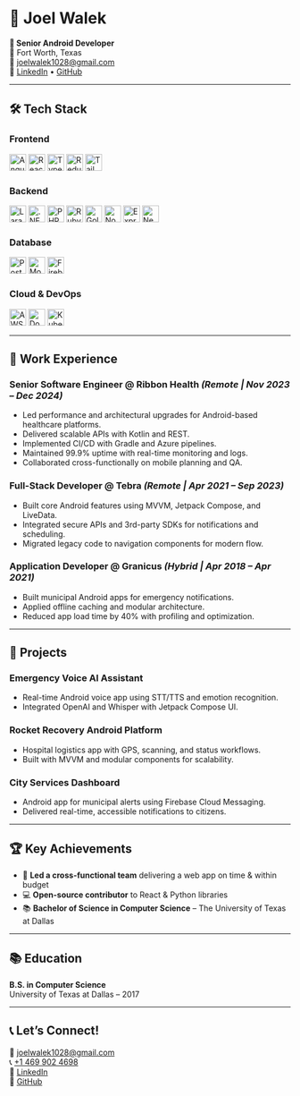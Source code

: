# 📌 Joel Walek  
**🚀 Senior Android Developer**  
📍 Fort Worth, Texas  
📧 [joelwalek1028@gmail.com](mailto:joelwalek1028@gmail.com)  
🔗 [LinkedIn](https://linkedin.com/in/joelmatwalek) • [GitHub](https://github.com/m-joel)

---

## 🛠 Tech Stack  

### **Frontend**  
<img src="https://img.shields.io/badge/Angular-%23DD0031.svg?logo=angular&logoColor=white" alt="Angular" style="height:30px;"/>   <img src="https://img.shields.io/badge/-React-61DAFB?logo=react&logoColor=white" alt="React" style="height:30px;"/>   <img src="https://img.shields.io/badge/-TypeScript-3178C6?logo=typescript&logoColor=white" alt="TypeScript" style="height:30px;"/>   <img src="https://img.shields.io/badge/-Redux-764ABC?logo=redux&logoColor=white" alt="Redux" style="height:30px;"/>   <img src="https://img.shields.io/badge/-TailwindCSS-06B6D4?logo=tailwindcss&logoColor=white" alt="TailwindCSS" style="height:30px;"/>

### **Backend**  
<img src="https://img.shields.io/badge/Laravel-%23FF2D20.svg?logo=laravel&logoColor=white" alt="Laravel" style="height:30px;"/>  <img src="https://img.shields.io/badge/.NET-512BD4?logo=dotnet&logoColor=fff" alt=".NET" style="height:30px;"/>  <img src="https://img.shields.io/badge/php-%23777BB4.svg?&logo=php&logoColor=white" alt="PHP" style="height:30px;"/>  <img src="https://img.shields.io/badge/Ruby-%23CC342D.svg?&logo=ruby&logoColor=white" alt="Ruby" style="height:30px;"/>  <img src="https://img.shields.io/badge/Go-%2300ADD8.svg?&logo=go&logoColor=white" alt="Golang" style="height:30px;"/>  <img src="https://img.shields.io/badge/-Node.js-339933?logo=node.js&logoColor=white" alt="Node.js" style="height:30px;"/>   <img src="https://img.shields.io/badge/-Express.js-000000?logo=express&logoColor=white" alt="Express.js" style="height:30px;"/>   <img src="https://img.shields.io/badge/-NestJS-E0234E?logo=nestjs&logoColor=white" alt="NestJS" style="height:30px;"/>  

### **Database**  
<img src="https://img.shields.io/badge/-PostgreSQL-336791?logo=postgresql&logoColor=white" alt="PostgreSQL" style="height:30px;"/>   <img src="https://img.shields.io/badge/-MongoDB-47A248?logo=mongodb&logoColor=white" alt="MongoDB" style="height:30px;"/>   <img src="https://img.shields.io/badge/-Firebase-FFCA28?logo=firebase&logoColor=white" alt="Firebase" style="height:30px;"/> 

### **Cloud & DevOps**  
<img src="https://img.shields.io/badge/-AWS-FF9900?logo=amazonaws&logoColor=white" alt="AWS" style="height:30px;"/>   <img src="https://img.shields.io/badge/-Docker-2496ED?logo=docker&logoColor=white" alt="Docker" style="height:30px;"/>   <img src="https://img.shields.io/badge/-Kubernetes-326CE5?logo=kubernetes&logoColor=white" alt="Kubernetes" style="height:30px;"/>

---

## 💼 Work Experience  

### **Senior Software Engineer @ Ribbon Health** *(Remote | Nov 2023 – Dec 2024)*  
- Led performance and architectural upgrades for Android-based healthcare platforms.  
- Delivered scalable APIs with Kotlin and REST.  
- Implemented CI/CD with Gradle and Azure pipelines.  
- Maintained 99.9% uptime with real-time monitoring and logs.  
- Collaborated cross-functionally on mobile planning and QA.  

### **Full-Stack Developer @ Tebra** *(Remote | Apr 2021 – Sep 2023)*  
- Built core Android features using MVVM, Jetpack Compose, and LiveData.  
- Integrated secure APIs and 3rd-party SDKs for notifications and scheduling.  
- Migrated legacy code to navigation components for modern flow.  

### **Application Developer @ Granicus** *(Hybrid | Apr 2018 – Apr 2021)*  
- Built municipal Android apps for emergency notifications.  
- Applied offline caching and modular architecture.  
- Reduced app load time by 40% with profiling and optimization.  

---

## 📱 Projects  

### **Emergency Voice AI Assistant**  
- Real-time Android voice app using STT/TTS and emotion recognition.  
- Integrated OpenAI and Whisper with Jetpack Compose UI.  

### **Rocket Recovery Android Platform**  
- Hospital logistics app with GPS, scanning, and status workflows.  
- Built with MVVM and modular components for scalability.  

### **City Services Dashboard**  
- Android app for municipal alerts using Firebase Cloud Messaging.  
- Delivered real-time, accessible notifications to citizens.  

---

## 🏆 Key Achievements  
- 🏅 **Led a cross-functional team** delivering a web app on time & within budget  
- 💻 **Open-source contributor** to React & Python libraries  
- 📚 **Bachelor of Science in Computer Science** – The University of Texas at Dallas  

---

## 📚 Education  
**B.S. in Computer Science**  
University of Texas at Dallas – 2017  

---

## 📞 Let’s Connect!  
📧 [joelwalek1028@gmail.com](mailto:joelwalek1028@gmail.com)  
📞 [+1 469 902 4698](tel:+14699024698)  
🔗 [LinkedIn](https://linkedin.com/in/joelmatwalek)  
🔗 [GitHub](https://github.com/m-joel)
